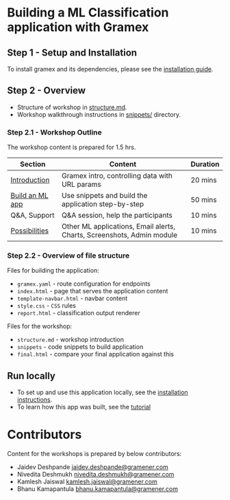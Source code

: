 Building a ML Classification application with Gramex
====================================

## Step 1 - Setup and Installation

To install gramex and its dependencies, please see the [installation guide](install.md).

## Step 2 - Overview

- Structure of workshop in [structure.md](structure.md).
- Workshop walkthrough instructions in [snippets/](snippets/) directory.

### Step 2.1 - Workshop Outline

The workshop content is prepared for 1.5 hrs.

| Section | Content | Duration |
| ------- | ------- | -------- |
| [Introduction](structure.md#introduction) | Gramex intro, controlling data with URL params | 20 mins|
| [Build an ML app](structure.md#snippets) | Use snippets and build the application step-by-step | 50 mins |
| Q&A, Support | Q&A session, help the participants | 10 mins |
| [Possibilities](structure.md#possibilities) | Other ML applications, Email alerts, Charts, Screenshots, Admin module | 10 mins |

### Step 2.2 - Overview of file structure

Files for building the application:

- `gramex.yaml`           - route configuration for endpoints
- `index.html`            - page that serves the application content
- `template-navbar.html`  - navbar content
- `style.css`             - `CSS` rules
- `report.html`           - classification output renderer

Files for the workshop:

- `structure.md` - workshop introduction
- `snippets`     - code snippets to build application
- `final.html`   - compare your final application against this

## Run locally

* To set up and use this application locally, see the [installation instructions](demo_setup.md).
* To learn how this app was built, see the [tutorial](tutorial.md)

# Contributors

Content for the workshops is prepared by below contributors:

- Jaidev Deshpande <jaidev.deshpande@gramener.com>
- Nivedita Deshmukh <nivedita.deshmukh@gramener.com>
- Kamlesh Jaiswal <kamlesh.jaiswal@gramener.com>
- Bhanu Kamapantula <bhanu.kamapantula@gramener.com>

